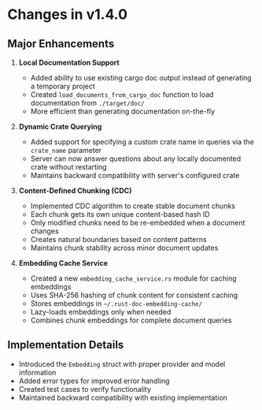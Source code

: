 # Changes in v1.4.0

## Major Enhancements

1. **Local Documentation Support**
   - Added ability to use existing cargo doc output instead of generating a temporary project
   - Created `load_documents_from_cargo_doc` function to load documentation from `./target/doc/`
   - More efficient than generating documentation on-the-fly

2. **Dynamic Crate Querying**
   - Added support for specifying a custom crate name in queries via the `crate_name` parameter
   - Server can now answer questions about any locally documented crate without restarting
   - Maintains backward compatibility with server's configured crate

3. **Content-Defined Chunking (CDC)**
   - Implemented CDC algorithm to create stable document chunks
   - Each chunk gets its own unique content-based hash ID
   - Only modified chunks need to be re-embedded when a document changes
   - Creates natural boundaries based on content patterns
   - Maintains chunk stability across minor document updates
   
4. **Embedding Cache Service**
   - Created a new `embedding_cache_service.rs` module for caching embeddings
   - Uses SHA-256 hashing of chunk content for consistent caching
   - Stores embeddings in `~/.rust-doc-embedding-cache/`
   - Lazy-loads embeddings only when needed
   - Combines chunk embeddings for complete document queries

## Implementation Details

- Introduced the `Embedding` struct with proper provider and model information
- Added error types for improved error handling
- Created test cases to verify functionality
- Maintained backward compatibility with existing implementation